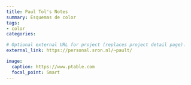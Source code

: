 ```yaml
---
title: Paul Tol's Notes
summary: Esquemas de color
tags:
- color
categories:

# Optional external URL for project (replaces project detail page).
external_link: https://personal.sron.nl/~pault/

image:
  caption: https://www.ptable.com
  focal_point: Smart
---
```


